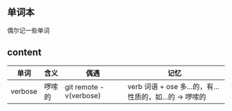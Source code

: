 ## 单词本
偶尔记一些单词

## content
| 单词    | 含义   | 偶遇                   | 记忆                                             |
|---------|--------|------------------------|--------------------------------------------------|
| verbose | 啰嗦的 | git remote -v(verbose) | verb 词语 + ose 多…的，有…性质的，如…的 → 啰嗦的 |
